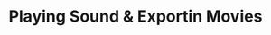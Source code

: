 ---
title: 'Playing Sound & Exportin Movies'
redirect_to:
  - 'https://discuss.pencil2d.org/t/playing-sound-exportin-movies/731'
---
